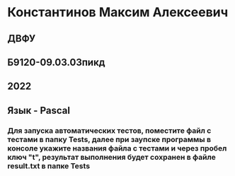 ﻿# Константинов Максим Алексеевич
## ДВФУ
## Б9120-09.03.03пикд
## 2022
## Язык - Pascal
### Для запуска автоматических тестов, поместите файл с тестами в папку Tests, далее при заупске программы в консоле укажите названия файла с тестами и через пробел ключ "t", результат выполнения будет сохранен в файле result.txt в папке Tests